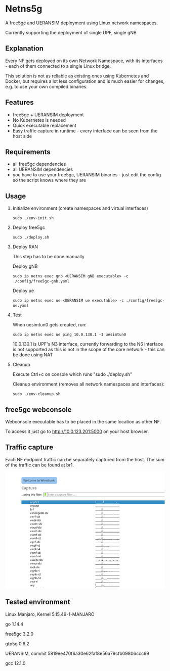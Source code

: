 # Netns5g

A free5gc and UERANSIM deployment using Linux network namespaces.

Currently supporting the deployment of single UPF, single gNB

## Explanation
Every NF gets deployed on its own Network Namespace, with its interfaces - each of them connected to a single Linux bridge.

This solution is not as reliable as existing ones using Kubernetes and Docker, but requires a lot less configuration and is much easier for changes, e.g. to use your own compiled binaries.

## Features

- free5gc + UERANSIM deployment
- No Kubernetes is needed
- Quick executable replacement
- Easy traffic capture in runtime - every interface can be seen from the host side



## Requirements

- all free5gc dependencies
- all UERANSIM dependencies
- you have to use your free5gc, UERANSIM binaries - just edit the config so the script knows where they are
## Usage

1. Initialize environment (create namespaces and virtual interfaces)

    ```
    sudo ./env-init.sh
    ```
2. Deploy free5gc
    ```
    sudo ./deploy.sh
    ```
3. Deploy RAN
    
    This step has to be done manually

    Deploy gNB
    ```
    sudo ip netns exec gnb <UERANSIM gNB executable> -c ./config/free5gc-gnb.yaml
    ```
    Deploy ue
    ```
    sudo ip netns exec ue <UERANSIM ue executable> -c ./config/free5gc-ue.yaml
    ```
4. Test
    
    When uesimtun0 gets created, run:

    ```
    sudo ip netns exec ue ping 10.0.130.1 -I uesimtun0
    ```
    10.0.130.1 is UPF's N3 interface, currently forwarding to the N6 interface is not supported as this is not in the scope of the core network - this can be done using NAT
5. Cleanup
    
    Execute Ctrl+c on console which runs "sudo ./deploy.sh"

    Cleanup environment (removes all network namespaces and interfaces):
    ```
    sudo ./env-cleanup.sh
    ```
    
## free5gc webconsole

Webconsole executable has to be placed in the same location as other NF.


To access it just go to http://10.0.123.201:5000 on your host browser.

## Traffic capture

Each NF endpoint traffic can be separately captured from the host.
The sum of the traffic can be found at br1.

![Alt text](assets/traffic.png?raw=true "Traffic")

## Tested environment

Linux Manjaro, Kernel 5.15.49-1-MANJARO 

go 1.14.4

free5gc 3.2.0

gtp5g 0.6.2

UERANSIM, commit 5819ee470f6a30e62faf8e56a79cfb09806ccc99  

gcc 12.1.0

